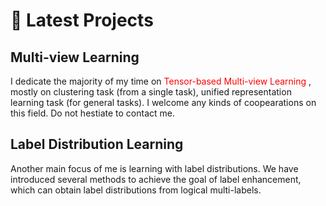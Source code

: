 # 📝 Latest Projects

## Multi-view Learning
I dedicate the majority of my time on <font color="red">Tensor-based Multi-view Learning </font>, mostly on clustering task (from a single task), unified representation learning task (for general tasks). I welcome any kinds of coopearations on this field. Do not hestiate to contact me. 

## Label Distribution Learning 
Another main focus of me is learning with label distributions. We have introduced several methods to achieve the goal of label enhancement, which can obtain label distributions from logical multi-labels. 

